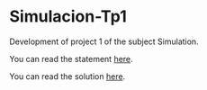 # Simulacion-Tp1

Development of project 1 of the subject Simulation.

You can read the statement [here](https://github.com/SaFernandezC/Simulacion-Tp1/blob/main/Enunciado.pdf).

You can read the solution [here](https://github.com/SaFernandezC/Simulacion-Tp1/blob/main/Tp1.ipynb).

